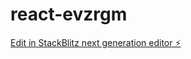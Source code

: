 # react-evzrgm

[Edit in StackBlitz next generation editor ⚡️](https://stackblitz.com/~/github.com/arun8270/react-evzrgm)